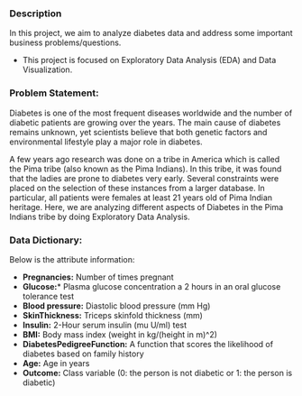 ### Description

In this project, we aim to analyze diabetes data and address some important business problems/questions.

* This project is focused on Exploratory Data Analysis (EDA) and Data Visualization.

### Problem Statement:

Diabetes is one of the most frequent diseases worldwide and the number of diabetic patients are growing over the years. The main cause of diabetes remains unknown, yet scientists believe that both genetic factors and environmental lifestyle play a major role in diabetes.

A few years ago research was done on a tribe in America which is called the Pima tribe (also known as the Pima Indians). In this tribe, it was found that the ladies are prone to diabetes very early. Several constraints were placed on the selection of these instances from a larger database. In particular, all patients were females at least 21 years old of Pima Indian heritage. Here, we are analyzing different aspects of Diabetes in the Pima Indians tribe by doing Exploratory Data Analysis.

 
### Data Dictionary:

Below is the attribute information:

* **Pregnancies:** Number of times pregnant
* **Glucose:*** Plasma glucose concentration a 2 hours in an oral glucose tolerance test
* **Blood pressure:** Diastolic blood pressure (mm Hg)
* **SkinThickness:** Triceps skinfold thickness (mm)
* **Insulin:** 2-Hour serum insulin (mu U/ml) test
* **BMI:** Body mass index (weight in kg/(height in m)^2)
* **DiabetesPedigreeFunction:** A function that scores the likelihood of diabetes based on family history
* **Age:** Age in years
* **Outcome:** Class variable (0: the person is not diabetic or 1: the person is diabetic)